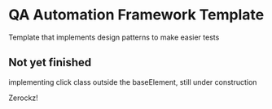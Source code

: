 #  QA Automation Framework Template

Template that implements design patterns to make easier tests

## Not yet finished

implementing click class outside the baseElement, still under construction

Zerockz!